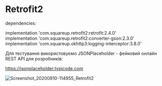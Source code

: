 # Retrofit2

dependencies:

implementation 'com.squareup.retrofit2:retrofit:2.4.0'  
implementation 'com.squareup.retrofit2:converter-gson:2.3.0'  
implementation 'com.squareup.okhttp3:logging-interceptor:3.8.0'

Для тестування використовуємо JSONPlaceholder - фейковий онлайн REST API для розробників:

https://jsonplaceholder.typicode.com

![Screenshot_20200910-114955_Retrofit2](https://user-images.githubusercontent.com/50912029/92706014-d851c600-f35c-11ea-99eb-a9bf5da47ba9.jpg)

